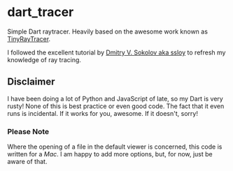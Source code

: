 # dart_tracer

Simple Dart raytracer.  Heavily based on the awesome work known as [TinyRayTracer](https://github.com/ssloy/tinyraytracer).

I followed the excellent tutorial by [Dmitry V. Sokolov aka ssloy](https://github.com/ssloy/tinyraytracer/wiki) to refresh my knowledge of ray tracing.

## Disclaimer

I have been doing a lot of Python and JavaScript of late, so my Dart is very rusty! None of this is best practice or even good code. The fact that it even runs is incidental.  If it works for you, awesome. If it doesn't, sorry!

### Please Note

Where the opening of a file in the default viewer is concerned, this code is written for a *Mac*.  I am happy to add more options, but, for now, just be aware of that.